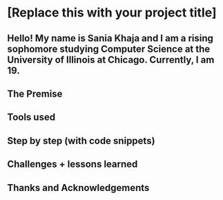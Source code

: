 # [Replace this with your project title]

## Hello! My name is Sania Khaja and I am a rising sophomore studying Computer Science at the University of Illinois at Chicago. Currently, I am 19.

## The Premise

## Tools used

## Step by step (with code snippets)

## Challenges + lessons learned

## Thanks and Acknowledgements

